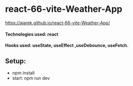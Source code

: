 # react-66-vite-Weather-App
https://ajarek.github.io/react-66-vite-Weather-App/

#### Technologies used: react
#### Hooks used: useState,  useEffect ,useDebounce, useFetch.
## Setup:
* npm install
* start: npm run dev
